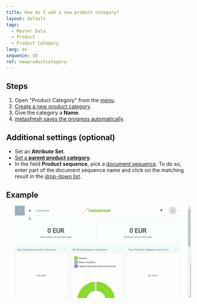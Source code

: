 ```yaml
---
title: How do I add a new product category?
layout: default
tags:
  - Master Data
  - Product
  - Product Category
lang: en
sequence: 10
ref: newproductcategory
---
```


## Steps
1. Open "Product Category" from the [menu](Menu).
1. [Create a new product category](New_Record_Window).
1. Give the category a **Name**.
1. [metasfresh saves the progress automatically](Saveindicator).

## Additional settings (optional)
- Set an **Attribute Set**.
- [Set a **parent product category**](ParentProductCategory).
- In the field **Product sequence**, pick a [document sequence](Define_new_doc_sequence). To do so, enter part of the document sequence name and click on the matching result in the <a href="Keyboard_shortcuts_reference#dropdown" title="Dynamic Search Box (Autocompletion)">drop-down list</a>.

## Example
![](assets/NewProductCategory.gif)
